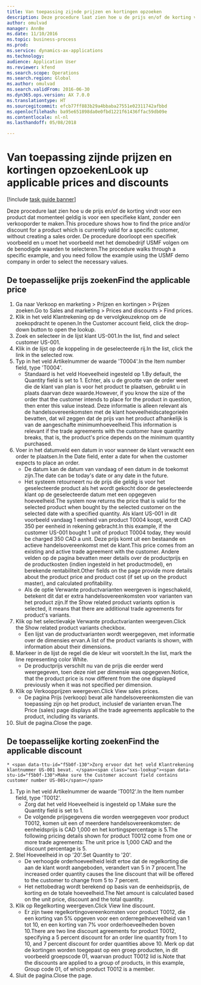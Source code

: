 ```yaml
--- 
title: Van toepassing zijnde prijzen en kortingen opzoeken
description: Deze procedure laat zien hoe u de prijs en/of de korting vindt voor een product dat momenteel geldig is voor een specifieke klant, zonder een verkooporder te maken.
author: omulvad
manager: AnnBe
ms.date: 11/10/2016
ms.topic: business-process
ms.prod: 
ms.service: dynamics-ax-applications
ms.technology: 
audience: Application User
ms.reviewer: kfend
ms.search.scope: Operations
ms.search.region: Global
ms.author: omulvad
ms.search.validFrom: 2016-06-30
ms.dyn365.ops.version: AX 7.0.0
ms.translationtype: HT
ms.sourcegitcommit: efcb77ff883b29a4bbaba27551e02311742afbbd
ms.openlocfilehash: ba95e651898da0e0fbd1221f61436ffac59db09e
ms.contentlocale: nl-nl
ms.lasthandoff: 05/08/2018

---
```

# <a name="look-up-applicable-prices-and-discounts"></a><span data-ttu-id="f5b0f-103">Van toepassing zijnde prijzen en kortingen opzoeken</span><span class="sxs-lookup"><span data-stu-id="f5b0f-103">Look up applicable prices and discounts</span></span>

[!include [task guide banner](../../includes/task-guide-banner.md)]

<span data-ttu-id="f5b0f-104">Deze procedure laat zien hoe u de prijs en/of de korting vindt voor een product dat momenteel geldig is voor een specifieke klant, zonder een verkooporder te maken.</span><span class="sxs-lookup"><span data-stu-id="f5b0f-104">This procedure shows how to find the price and/or discount for a product which is currently valid for a specific customer, without creating a sales order.</span></span> <span data-ttu-id="f5b0f-105">De procedure doorloopt een specifiek voorbeeld en u moet het voorbeeld met het demobedrijf USMF volgen om de benodigde waarden te selecteren.</span><span class="sxs-lookup"><span data-stu-id="f5b0f-105">The procedure walks through a specific example, and you need follow the example using the USMF demo company in order to select the necessary values.</span></span>


## <a name="find-the-applicable-price"></a><span data-ttu-id="f5b0f-106">De toepasselijke prijs zoeken</span><span class="sxs-lookup"><span data-stu-id="f5b0f-106">Find the applicable price</span></span>
1. <span data-ttu-id="f5b0f-107">Ga naar Verkoop en marketing > Prijzen en kortingen > Prijzen zoeken.</span><span class="sxs-lookup"><span data-stu-id="f5b0f-107">Go to Sales and marketing > Prices and discounts > Find prices.</span></span>
2. <span data-ttu-id="f5b0f-108">Klik in het veld Klantrekening op de vervolgkeuzeknop om de zoekopdracht te openen.</span><span class="sxs-lookup"><span data-stu-id="f5b0f-108">In the Customer account field, click the drop-down button to open the lookup.</span></span>
3. <span data-ttu-id="f5b0f-109">Zoek en selecteer in de lijst klant US-001.</span><span class="sxs-lookup"><span data-stu-id="f5b0f-109">In the list, find and select customer US-001.</span></span>
4. <span data-ttu-id="f5b0f-110">Klik in de lijst op de koppeling in de geselecteerde rij.</span><span class="sxs-lookup"><span data-stu-id="f5b0f-110">In the list, click the link in the selected row.</span></span>
5. <span data-ttu-id="f5b0f-111">Typ in het veld Artikelnummer de waarde 'T0004'.</span><span class="sxs-lookup"><span data-stu-id="f5b0f-111">In the Item number field, type 'T0004'.</span></span>
    * <span data-ttu-id="f5b0f-112">Standaard is het veld Hoeveelheid ingesteld op 1.</span><span class="sxs-lookup"><span data-stu-id="f5b0f-112">By default, the Quantity field is set to 1.</span></span> <span data-ttu-id="f5b0f-113">Echter, als u de grootte van de order weet die de klant van plan is voor het product te plaatsen, gebruikt u in plaats daarvan deze waarde.</span><span class="sxs-lookup"><span data-stu-id="f5b0f-113">However, if you know the size of the order that the customer intends to place for the product in question, then enter this value instead.</span></span> <span data-ttu-id="f5b0f-114">Deze informatie is alleen relevant als de handelsovereenkomsten met de klant hoeveelheidscategorieën bevatten, dat wil zeggen dat de prijs van het product afhankelijk is van de aangeschafte minimumhoeveelheid.</span><span class="sxs-lookup"><span data-stu-id="f5b0f-114">This information is relevant if the trade agreements with the customer have quantity breaks, that is, the product's price depends on the minimum quantity purchased.</span></span>  
6. <span data-ttu-id="f5b0f-115">Voer in het datumveld een datum in voor wanneer de klant verwacht een order te plaatsen.</span><span class="sxs-lookup"><span data-stu-id="f5b0f-115">In the Date field, enter a date for when the customer expects to place an order.</span></span> 
    * <span data-ttu-id="f5b0f-116">De datum kan de datum van vandaag of een datum in de toekomst zijn.</span><span class="sxs-lookup"><span data-stu-id="f5b0f-116">The date can be today's date or any date in the future.</span></span>  
    * <span data-ttu-id="f5b0f-117">Het systeem retourneert nu de prijs die geldig is voor het geselecteerde product als het wordt gekocht door de geselecteerde klant op de geselecteerde datum met een opgegeven hoeveelheid.</span><span class="sxs-lookup"><span data-stu-id="f5b0f-117">The system now returns the price that is valid for the selected product when bought by the selected customer on the selected date with a specified quantity.</span></span> <span data-ttu-id="f5b0f-118">Als klant US-001 in dit voorbeeld vandaag 1 eenheid van product T0004 koopt, wordt CAD 350 per eenheid in rekening gebracht.</span><span class="sxs-lookup"><span data-stu-id="f5b0f-118">In this example, if the customer US-001 bought 1 unit of product T0004 today, they would be charged 350 CAD a unit.</span></span> <span data-ttu-id="f5b0f-119">Deze prijs komt uit een bestaande en actieve handelsovereenkomst met de klant.</span><span class="sxs-lookup"><span data-stu-id="f5b0f-119">This price comes from an existing and active trade agreement with the customer.</span></span>      <span data-ttu-id="f5b0f-120">Andere velden op de pagina bevatten meer details over de productprijs en de productkosten (indien ingesteld in het productmodel), en berekende rentabiliteit.</span><span class="sxs-lookup"><span data-stu-id="f5b0f-120">Other fields on the page provide more details about the product price and product cost (if set up on the product master), and calculated profitability.</span></span>  
    * <span data-ttu-id="f5b0f-121">Als de optie Verwante productvarianten weergeven is ingeschakeld, betekent dit dat er extra handelsovereenkomsten voor varianten van het product zijn.</span><span class="sxs-lookup"><span data-stu-id="f5b0f-121">If the Show related product variants option is selected, it means that there are additional trade agreements for product's variants.</span></span>  
7. <span data-ttu-id="f5b0f-122">Klik op het selectievakje Verwante productvarianten weergeven.</span><span class="sxs-lookup"><span data-stu-id="f5b0f-122">Click the Show related product variants checkbox.</span></span>
    * <span data-ttu-id="f5b0f-123">Een lijst van de productvarianten wordt weergegeven, met informatie over de dimensies ervan.</span><span class="sxs-lookup"><span data-stu-id="f5b0f-123">A list of the product variants is shown, with information about their dimensions.</span></span>  
8. <span data-ttu-id="f5b0f-124">Markeer in de lijst de regel die de kleur wit voorstelt.</span><span class="sxs-lookup"><span data-stu-id="f5b0f-124">In the list, mark the line representing color White.</span></span>
    * <span data-ttu-id="f5b0f-125">De productprijs verschilt nu van de prijs die eerder werd weergegeven, toen deze niet per dimensie was opgegeven.</span><span class="sxs-lookup"><span data-stu-id="f5b0f-125">Notice, that the product price is now different from the one displayed previously when it was not specified per dimension.</span></span>  
9. <span data-ttu-id="f5b0f-126">Klik op Verkoopprijzen weergeven.</span><span class="sxs-lookup"><span data-stu-id="f5b0f-126">Click View sales prices.</span></span>
    * <span data-ttu-id="f5b0f-127">De pagina Prijs (verkoop) bevat alle handelsovereenkomsten die van toepassing zijn op het product, inclusief de varianten ervan.</span><span class="sxs-lookup"><span data-stu-id="f5b0f-127">The Price (sales) page displays all the trade agreements applicable to the product, including its variants.</span></span>  
10. <span data-ttu-id="f5b0f-128">Sluit de pagina.</span><span class="sxs-lookup"><span data-stu-id="f5b0f-128">Close the page.</span></span>

## <a name="find-the-applicable-discount"></a><span data-ttu-id="f5b0f-129">De toepasselijke korting zoeken</span><span class="sxs-lookup"><span data-stu-id="f5b0f-129">Find the applicable discount</span></span>
    * <span data-ttu-id="f5b0f-130">Zorg ervoor dat het veld Klantrekening klantnummer US-001 bevat. </span><span class="sxs-lookup"><span data-stu-id="f5b0f-130">Make sure the Customer account field contains customer number US-001</span></span>   
1. <span data-ttu-id="f5b0f-131">Typ in het veld Artikelnummer de waarde 'T0012'.</span><span class="sxs-lookup"><span data-stu-id="f5b0f-131">In the Item number field, type 'T0012'.</span></span>
    * <span data-ttu-id="f5b0f-132">Zorg dat het veld Hoeveelheid is ingesteld op 1.</span><span class="sxs-lookup"><span data-stu-id="f5b0f-132">Make sure the Quantity field is set to 1.</span></span>  
    * <span data-ttu-id="f5b0f-133">De volgende prijsgegevens die worden weergegeven voor product T0012, komen uit een of meerdere handelsovereenkomsten: de eenheidsprijs is CAD 1,000 en het kortingspercentage is 5.</span><span class="sxs-lookup"><span data-stu-id="f5b0f-133">The following pricing details shown for product T0012 come from one or more trade agreements: The unit price is 1,000 CAD and the discount percentage is 5.</span></span>  
2. <span data-ttu-id="f5b0f-134">Stel Hoeveelheid in op '20'.</span><span class="sxs-lookup"><span data-stu-id="f5b0f-134">Set Quantity to '20'.</span></span>
    * <span data-ttu-id="f5b0f-135">De verhoogde orderhoeveelheid leidt ertoe dat de regelkorting die aan de klant wordt aangeboden, verandert van 5 in 7 procent.</span><span class="sxs-lookup"><span data-stu-id="f5b0f-135">The increased order quantity causes the line discount that will be offered to the customer to change from 5 to 7 percent.</span></span>  
    * <span data-ttu-id="f5b0f-136">Het nettobedrag wordt berekend op basis van de eenheidsprijs, de korting en de totale hoeveelheid.</span><span class="sxs-lookup"><span data-stu-id="f5b0f-136">The Net amount is calculated based on the unit price, discount and the total quantity.</span></span>  
3. <span data-ttu-id="f5b0f-137">Klik op Regelkorting weergeven.</span><span class="sxs-lookup"><span data-stu-id="f5b0f-137">Click View line discount.</span></span>
    * <span data-ttu-id="f5b0f-138">Er zijn twee regelkortingovereenkomsten voor product T0012, die een korting van 5% opgeven voor een orderregelhoeveelheid van 1 tot 10, en een korting van 7% voor orderhoeveelheden boven 10.</span><span class="sxs-lookup"><span data-stu-id="f5b0f-138">There are two line discount agreements for product T0012, specifying a 5 percent discount for an order line quantity from 1 to 10, and 7 percent discount for order quantities above 10.</span></span> <span data-ttu-id="f5b0f-139">Merk op dat de kortingen worden toegepast op een groep producten, in dit voorbeeld groepscode 01, waarvan product T0012 lid is.</span><span class="sxs-lookup"><span data-stu-id="f5b0f-139">Note that the discounts are applied to a group of products, in this example, Group code 01, of which product T0012 is a member.</span></span>  
4. <span data-ttu-id="f5b0f-140">Sluit de pagina.</span><span class="sxs-lookup"><span data-stu-id="f5b0f-140">Close the page.</span></span>


